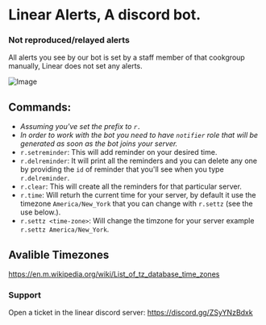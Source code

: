 # Linear Alerts, A discord bot.

### Not reproduced/relayed alerts
All alerts you see by our bot is set by a staff member of that cookgroup manually, Linear does not set any alerts.

![Image](https://cdn.discordapp.com/attachments/784637379830218752/792592599025319946/Alert_Bot_-_Showcase.png)

## Commands:
- *Assuming you've set the prefix to `r.`*
- *In order to work with the bot you need to have `notifier` role that will be generated as soon as the bot joins your server.*
- `r.setreminder`: This will add reminder on your desired time.
- `r.delreminder`: It will print all the reminders and you can delete any one by providing the `id` of reminder that you'll see when you type `r.delreminder`.
- `r.clear`: This will create all the reminders for that particular server.
- `r.time`: Will returh the current time for your server, by default it use the timezone `America/New_York` that you can change with `r.settz` (see the use below.).
- `r.settz <time-zone>`: Will change the timzone for your server example `r.settz America/New_York`.

## Avalible Timezones
https://en.m.wikipedia.org/wiki/List_of_tz_database_time_zones

### Support
Open a ticket in the linear discord server: https://discord.gg/ZSyYNzBdxk
